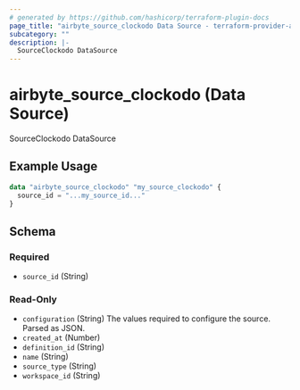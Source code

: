```yaml
---
# generated by https://github.com/hashicorp/terraform-plugin-docs
page_title: "airbyte_source_clockodo Data Source - terraform-provider-airbyte"
subcategory: ""
description: |-
  SourceClockodo DataSource
---
```


# airbyte_source_clockodo (Data Source)

SourceClockodo DataSource

## Example Usage

```terraform
data "airbyte_source_clockodo" "my_source_clockodo" {
  source_id = "...my_source_id..."
}
```

<!-- schema generated by tfplugindocs -->
## Schema

### Required

- `source_id` (String)

### Read-Only

- `configuration` (String) The values required to configure the source. Parsed as JSON.
- `created_at` (Number)
- `definition_id` (String)
- `name` (String)
- `source_type` (String)
- `workspace_id` (String)
